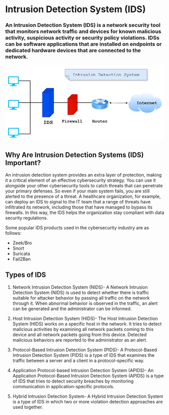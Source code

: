 # Intrusion Detection System (IDS)

### An Intrusion Detection System (IDS) is a network security tool that monitors network traffic and devices for known malicious activity, suspicious activity or security policy violations. IDSs can be software applications that are installed on endpoints or dedicated hardware devices that are connected to the network.

<div>
  <p align="center">
  <img src="diagram1.png" width="800"> 
  </p>
</div>


## Why Are Intrusion Detection Systems (IDS) Important?
An intrusion detection system provides an extra layer of protection, making it a critical element of an effective cybersecurity strategy. You can use it alongside your other cybersecurity tools to catch threats that can penetrate your primary defenses. So even if your main system fails, you are still alerted to the presence of a threat. A healthcare organization, for example, can deploy an IDS to signal to the IT team that a range of threats have infiltrated its network, including those that have managed to bypass its firewalls. In this way, the IDS helps the organization stay compliant with data security regulations.

Some popular IDS products used in the cybersecurity industry are as follows:

- Zeek/Bro
- Snort
- Suricata
- Fail2Ban

## Types of IDS
1. Network Intrusion Detection System (NIDS)- A Network Intrusion Detection System (NIDS) is used to detect whether there is traffic suitable for attacker behavior by passing all traffic on the network through it. When abnormal behavior is observed in the traffic, an alert can be generated and the administrator can be informed.


2. Host Intrusion Detection System (HIDS)- The Host Intrusion Detection System (HIDS) works on a specific host in the network. It tries to detect malicious activities by examining all network packets coming to this device and all network packets going from this device. Detected malicious behaviors are reported to the administrator as an alert.


3. Protocol-Based Intrusion Detection System (PIDS)- A Protocol-Based Intrusion Detection System (PIDS) is a type of IDS that examines the traffic between a server and a client in a protocol-specific way.


4. Application Protocol-based Intrusion Detection System (APIDS)- An Application Protocol-Based Intrusion Detection System (APIDS) is a type of IDS that tries to detect security breaches by monitoring communication in application-specific protocols.


5. Hybrid Intrusion Detection System- A Hybrid Intrusion Detection System is a type of IDS in which two or more violation detection approaches are used together.

